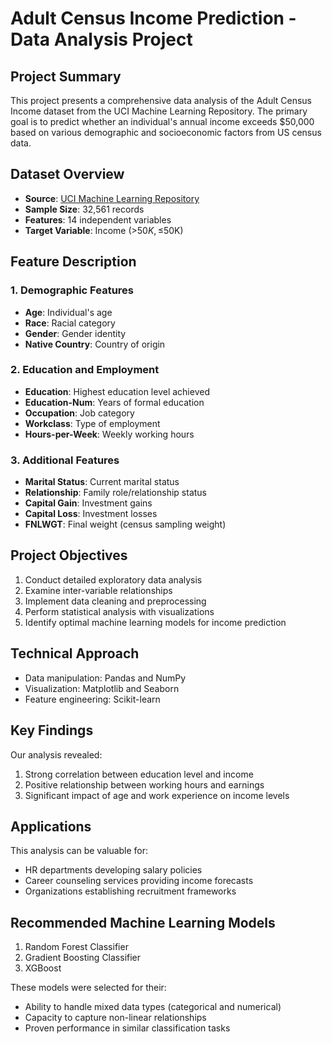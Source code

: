 # Adult Census Income Prediction - Data Analysis Project

## Project Summary
This project presents a comprehensive data analysis of the Adult Census Income dataset from the UCI Machine Learning Repository. The primary goal is to predict whether an individual's annual income exceeds $50,000 based on various demographic and socioeconomic factors from US census data.

## Dataset Overview
- **Source**: [UCI Machine Learning Repository](https://www.kaggle.com/datasets/wenruliu/adult-income-dataset)
- **Sample Size**: 32,561 records
- **Features**: 14 independent variables
- **Target Variable**: Income (>$50K, ≤$50K)

## Feature Description
### 1. Demographic Features
- **Age**: Individual's age
- **Race**: Racial category
- **Gender**: Gender identity
- **Native Country**: Country of origin

### 2. Education and Employment
- **Education**: Highest education level achieved
- **Education-Num**: Years of formal education
- **Occupation**: Job category
- **Workclass**: Type of employment
- **Hours-per-Week**: Weekly working hours

### 3. Additional Features
- **Marital Status**: Current marital status
- **Relationship**: Family role/relationship status
- **Capital Gain**: Investment gains
- **Capital Loss**: Investment losses
- **FNLWGT**: Final weight (census sampling weight)

## Project Objectives
1. Conduct detailed exploratory data analysis
2. Examine inter-variable relationships
3. Implement data cleaning and preprocessing
4. Perform statistical analysis with visualizations
5. Identify optimal machine learning models for income prediction

## Technical Approach
- Data manipulation: Pandas and NumPy
- Visualization: Matplotlib and Seaborn
- Feature engineering: Scikit-learn

## Key Findings
Our analysis revealed:
1. Strong correlation between education level and income
2. Positive relationship between working hours and earnings
3. Significant impact of age and work experience on income levels

## Applications
This analysis can be valuable for:
- HR departments developing salary policies
- Career counseling services providing income forecasts
- Organizations establishing recruitment frameworks

## Recommended Machine Learning Models
1. Random Forest Classifier
2. Gradient Boosting Classifier
3. XGBoost

These models were selected for their:
- Ability to handle mixed data types (categorical and numerical)
- Capacity to capture non-linear relationships
- Proven performance in similar classification tasks
